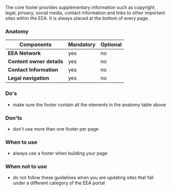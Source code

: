 The core footer provides supplementary information such as copyright, legal, privacy, social media, contact information and links to other important sites within the EEA. It is always placed at the bottom of every page.

### Anatomy

| Components                                                   | Mandatory | Optional |
| ------------------------------------------------------------ | --------- | -------- |
| **EEA Network**                                                | yes       | no       |
| **Content owner details**              | yes       | no       |
| **Contact Information**<br />     | yes       | no       |
| **Legal navigation**                                         | yes       | no       |

### Do's

- make sure the footer contain all the elements in the anatomy table above

### Don'ts

- don't use more than one footer per page

### When to use

- always use a footer when building your page

### When not to use

- do not follow these guidelines when you are updating sites that fall under a different category of the EEA portal
